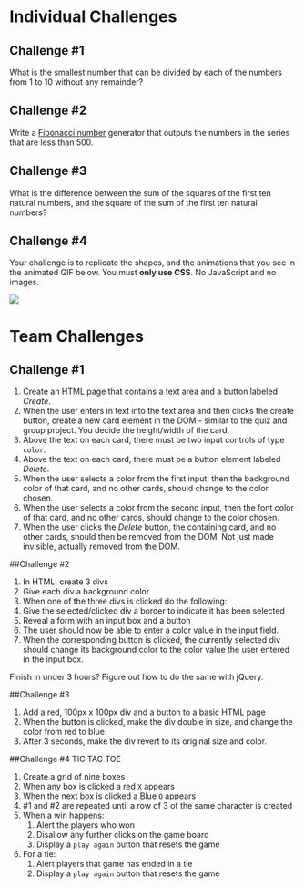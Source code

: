 # Individual Challenges

## Challenge \#1

What is the smallest number that can be divided by each of the numbers from 1 to 10 without any remainder?

## Challenge \#2

Write a [Fibonacci number](https://en.wikipedia.org/wiki/Fibonacci_number) generator that outputs the numbers in the series that are less than 500.

## Challenge \#3

What is the difference between the sum of the squares of the first ten natural numbers, and the square of the sum of the first ten natural numbers?

## Challenge \#4

Your challenge is to replicate the shapes, and the animations that you see in the animated GIF below. You must **only use CSS**. No JavaScript and no images.

<img src="fKDwWc0Stk.gif">

# Team Challenges

## Challenge \#1

1. Create an HTML page that contains a text area and a button labeled *Create*.
1. When the user enters in text into the text area and then clicks the create button, create a new card element in the DOM - similar to the quiz and group project. You decide the height/width of the card.
1. Above the text on each card, there must be two input controls of type `color`.
1. Above the text on each card, there must be a button element labeled *Delete*.
1. When the user selects a color from the first input, then the background color of that card, and no other cards, should change to the color chosen.
1. When the user selects a color from the second input, then the font color of that card, and no other cards, should change to the color chosen.
1. When the user clicks the *Delete* button, the containing card, and no other cards, should then be removed from the DOM. Not just made invisible, actually removed from the DOM.

##Challenge \#2

1. In HTML, create 3 divs
1. Give each div a background color
1. When one of the three divs is clicked do the following:
1. Give the selected/clicked div a border to indicate it has been selected
1. Reveal a form with an input box and a button
1. The user should now be able to enter a color value in the input field. 
1. When the corresponding button is clicked, the currently selected div should change its background color to the color value the user entered in the input box.

Finish in under 3 hours? Figure out how to do the same with jQuery.

##Challenge \#3

1. Add a red, 100px x 100px div and a button to a basic HTML page
1. When the button is clicked, make the div double in size, and change the color from red to blue.
1. After 3 seconds, make the div revert to its original size and color.

##Challenge \#4 TIC TAC TOE
1. Create a grid of nine boxes
1. When any box is clicked a red `X` appears
1. When the next box is clicked a Blue `O` appears
1. #1 and #2 are repeated until a row of 3 of the same character is created
1. When a win happens:
    1. Alert the players who won
    1. Disallow any further clicks on the game board
    1. Display a `play again` button that resets the game
1. For a tie:
    1. Alert players that game has ended in a tie
    1. Display a `play again` button that resets the game

